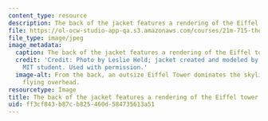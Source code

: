 ```yaml
---
content_type: resource
description: The back of the jacket features a rendering of the Eiffel tower.
file: https://ol-ocw-studio-app-qa.s3.amazonaws.com/courses/21m-715-the-craft-of-costume-design-fall-2009/ff3cf843b87cb825460d584735613a51_IMG_0565.jpg
file_type: image/jpeg
image_metadata:
  caption: The back of the jacket features a rendering of the Eiffel tower.
  credit: 'Credit: Photo by Leslie Held; jacket created and modeled by an anonymous
    MIT student. Used with permission.'
  image-alt: From the back, an outsize Eiffel Tower dominates the skyline, with birds
    flying overhead.
resourcetype: Image
title: The back of the jacket features a rendering of the Eiffel tower
uid: ff3cf843-b87c-b825-460d-584735613a51
---
```

